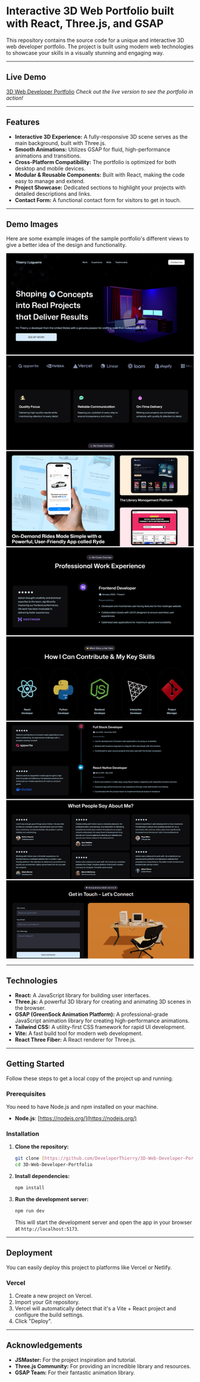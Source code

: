 # Interactive 3D Web Portfolio built with React, Three.js, and GSAP

This repository contains the source code for a unique and interactive 3D web developer portfolio. The project is built using modern web technologies to showcase your skills in a visually stunning and engaging way.

---

## Live Demo

[3D Web Developer Portfolio](https://developerthierry.vercel.app/)
_Check out the live version to see the portfolio in action!_

---

## Features

* **Interactive 3D Experience:** A fully-responsive 3D scene serves as the main background, built with Three.js.
* **Smooth Animations:** Utilizes GSAP for fluid, high-performance animations and transitions.
* **Cross-Platform Compatibility:** The portfolio is optimized for both desktop and mobile devices.
* **Modular & Reusable Components:** Built with React, making the code easy to manage and extend.
* **Project Showcase:** Dedicated sections to highlight your projects with detailed descriptions and links.
* **Contact Form:** A functional contact form for visitors to get in touch.

---

## Demo Images

Here are some example images of the sample portfolio's different views to give a better idea of the design and functionality.

![Hero Section](public/README/hero.png)
![Skills](public/README/skills.png)
![Projects](public/README/projects.png)
![Experience](public/README/experience.png)
![Tech Stack](public/README/techstack.png)
![Experience 2](public/README/experience2.png)
![Testimonials](public/README/testimonials.png)
![Contact](public/README/contact.png)

---

## Technologies

* **React:** A JavaScript library for building user interfaces.
* **Three.js:** A powerful 3D library for creating and animating 3D scenes in the browser.
* **GSAP (GreenSock Animation Platform):** A professional-grade JavaScript animation library for creating high-performance animations.
* **Tailwind CSS:** A utility-first CSS framework for rapid UI development.
* **Vite:** A fast build tool for modern web development.
* **React Three Fiber:** A React renderer for Three.js.

---

## Getting Started

Follow these steps to get a local copy of the project up and running.

### Prerequisites

You need to have Node.js and npm installed on your machine.

* **Node.js**: [https://nodejs.org/](https://nodejs.org/)

### Installation

1.  **Clone the repository:**
    ```bash
    git clone [https://github.com/DeveloperThierry/3D-Web-Developer-Portfolio.git](https://github.com/DeveloperThierry/3D-Web-Developer-Portfolio.git)
    cd 3D-Web-Developer-Portfolio
    ```
2.  **Install dependencies:**
    ```bash
    npm install
    ```
3.  **Run the development server:**
    ```bash
    npm run dev
    ```
    This will start the development server and open the app in your browser at `http://localhost:5173`.

---

## Deployment

You can easily deploy this project to platforms like Vercel or Netlify.

### Vercel

1.  Create a new project on Vercel.
2.  Import your Git repository.
3.  Vercel will automatically detect that it's a Vite + React project and configure the build settings.
4.  Click "Deploy".

---

## Acknowledgements

* **JSMaster:** For the project inspiration and tutorial.
* **Three.js Community:** For providing an incredible library and resources.
* **GSAP Team:** For their fantastic animation library.